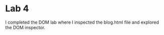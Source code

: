 # Lab 4

I completed the DOM lab where I inspected the blog.html file and explored the DOM inspector.